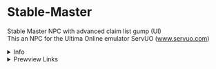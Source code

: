 # Stable-Master
Stable Master NPC with advanced claim list gump (UI) <br>
This an NPC for the Ultima Online emulator ServUO (www.servuo.com) <br>
<details>
  <summary>Info</summary>

  The Stable Master is an NPC that allows you to stable and retrieve your pets. This NPC has an expanding UI that shows all of your currently stabled pets and allows you to easily claim them.<br>
Simply go up to the NPC and say "Claim list" to see your currently stabled pets.
</details>

<details>
  <summary> Prewview Links</summary>
  
[GIF prewview][1] <br>
[image 2][2] <br>
[image 3][3] <br>
[image 4][4] <br>


  [1]: https://images-wixmp-ed30a86b8c4ca887773594c2.wixmp.com/f/062a7e0c-415b-4dd4-b629-3805f30fd827/dghnwih-feec1586-8fee-4235-b072-47da4a703f41.gif/v1/fill/w_621,h_350,q_85,strp/claimgif_by_massapequa_dghnwih-350t.jpg?token=eyJ0eXAiOiJKV1QiLCJhbGciOiJIUzI1NiJ9.eyJzdWIiOiJ1cm46YXBwOjdlMGQxODg5ODIyNjQzNzNhNWYwZDQxNWVhMGQyNmUwIiwiaXNzIjoidXJuOmFwcDo3ZTBkMTg4OTgyMjY0MzczYTVmMGQ0MTVlYTBkMjZlMCIsIm9iaiI6W1t7ImhlaWdodCI6Ijw9NDIzIiwicGF0aCI6IlwvZlwvMDYyYTdlMGMtNDE1Yi00ZGQ0LWI2MjktMzgwNWYzMGZkODI3XC9kZ2hud2loLWZlZWMxNTg2LThmZWUtNDIzNS1iMDcyLTQ3ZGE0YTcwM2Y0MS5naWYiLCJ3aWR0aCI6Ijw9NzUwIn1dXSwiYXVkIjpbInVybjpzZXJ2aWNlOmltYWdlLm9wZXJhdGlvbnMiXX0.d4nbvpmlN1A-lthA2tVjA-1EI8TZGfmaEJDcNaJWxk4
  [2]: https://images-wixmp-ed30a86b8c4ca887773594c2.wixmp.com/f/062a7e0c-415b-4dd4-b629-3805f30fd827/dghnwlj-514100b5-b545-472e-9829-6c88989de930.png/v1/fill/w_749,h_207,q_80,strp/claim_list1_by_massapequa_dghnwlj-fullview.jpg?token=eyJ0eXAiOiJKV1QiLCJhbGciOiJIUzI1NiJ9.eyJzdWIiOiJ1cm46YXBwOjdlMGQxODg5ODIyNjQzNzNhNWYwZDQxNWVhMGQyNmUwIiwiaXNzIjoidXJuOmFwcDo3ZTBkMTg4OTgyMjY0MzczYTVmMGQ0MTVlYTBkMjZlMCIsIm9iaiI6W1t7ImhlaWdodCI6Ijw9MjA3IiwicGF0aCI6IlwvZlwvMDYyYTdlMGMtNDE1Yi00ZGQ0LWI2MjktMzgwNWYzMGZkODI3XC9kZ2hud2xqLTUxNDEwMGI1LWI1NDUtNDcyZS05ODI5LTZjODg5ODlkZTkzMC5wbmciLCJ3aWR0aCI6Ijw9NzQ5In1dXSwiYXVkIjpbInVybjpzZXJ2aWNlOmltYWdlLm9wZXJhdGlvbnMiXX0.44zXAicP4ETyFBYV0Ts6NORbTs1gPqbgRVaINkoBJY8
  [3]: https://images-wixmp-ed30a86b8c4ca887773594c2.wixmp.com/f/062a7e0c-415b-4dd4-b629-3805f30fd827/dghnwn8-bfec5f5b-7dbd-431c-bd6c-b1cbbb743480.png/v1/fill/w_502,h_204,q_80,strp/claim_list2_by_massapequa_dghnwn8-fullview.jpg?token=eyJ0eXAiOiJKV1QiLCJhbGciOiJIUzI1NiJ9.eyJzdWIiOiJ1cm46YXBwOjdlMGQxODg5ODIyNjQzNzNhNWYwZDQxNWVhMGQyNmUwIiwiaXNzIjoidXJuOmFwcDo3ZTBkMTg4OTgyMjY0MzczYTVmMGQ0MTVlYTBkMjZlMCIsIm9iaiI6W1t7ImhlaWdodCI6Ijw9MjA0IiwicGF0aCI6IlwvZlwvMDYyYTdlMGMtNDE1Yi00ZGQ0LWI2MjktMzgwNWYzMGZkODI3XC9kZ2hud244LWJmZWM1ZjViLTdkYmQtNDMxYy1iZDZjLWIxY2JiYjc0MzQ4MC5wbmciLCJ3aWR0aCI6Ijw9NTAyIn1dXSwiYXVkIjpbInVybjpzZXJ2aWNlOmltYWdlLm9wZXJhdGlvbnMiXX0.--ET4olPRIWMAwp4NGwUiTov1-9XMOtsrB0JIt8e75A
  [4]: https://images-wixmp-ed30a86b8c4ca887773594c2.wixmp.com/f/062a7e0c-415b-4dd4-b629-3805f30fd827/dghnwoc-a4432210-57a3-4167-98d5-aa8eafb2124e.png/v1/fill/w_305,h_203,q_80,strp/claim_list3_by_massapequa_dghnwoc-fullview.jpg?token=eyJ0eXAiOiJKV1QiLCJhbGciOiJIUzI1NiJ9.eyJzdWIiOiJ1cm46YXBwOjdlMGQxODg5ODIyNjQzNzNhNWYwZDQxNWVhMGQyNmUwIiwiaXNzIjoidXJuOmFwcDo3ZTBkMTg4OTgyMjY0MzczYTVmMGQ0MTVlYTBkMjZlMCIsIm9iaiI6W1t7ImhlaWdodCI6Ijw9MjAzIiwicGF0aCI6IlwvZlwvMDYyYTdlMGMtNDE1Yi00ZGQ0LWI2MjktMzgwNWYzMGZkODI3XC9kZ2hud29jLWE0NDMyMjEwLTU3YTMtNDE2Ny05OGQ1LWFhOGVhZmIyMTI0ZS5wbmciLCJ3aWR0aCI6Ijw9MzA1In1dXSwiYXVkIjpbInVybjpzZXJ2aWNlOmltYWdlLm9wZXJhdGlvbnMiXX0.b4o7ETxi3yc82pn9XR_F1EVsjoFwz0n78iweW7Nndps
</details>
